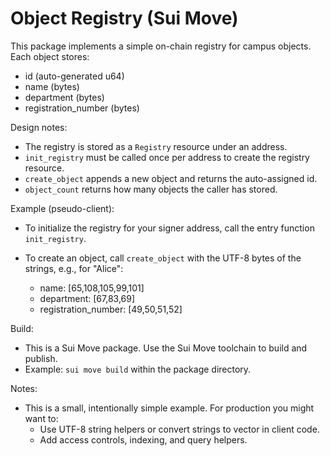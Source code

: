 # Object Registry (Sui Move)

This package implements a simple on-chain registry for campus objects. Each object stores:
- id (auto-generated u64)
- name (bytes)
- department (bytes)
- registration_number (bytes)

Design notes:
- The registry is stored as a `Registry` resource under an address.
- `init_registry` must be called once per address to create the registry resource.
- `create_object` appends a new object and returns the auto-assigned id.
- `object_count` returns how many objects the caller has stored.

Example (pseudo-client):

- To initialize the registry for your signer address, call the entry function `init_registry`.
- To create an object, call `create_object` with the UTF-8 bytes of the strings, e.g., for "Alice":

  - name: [65,108,105,99,101]
  - department: [67,83,69]
  - registration_number: [49,50,51,52]

Build:
- This is a Sui Move package. Use the Sui Move toolchain to build and publish.
- Example: `sui move build` within the package directory.

Notes:
- This is a small, intentionally simple example. For production you might want to:
  - Use UTF-8 string helpers or convert strings to vector<u8> in client code.
  - Add access controls, indexing, and query helpers.
